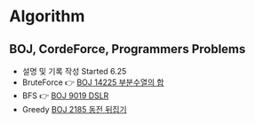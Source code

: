 # Algorithm
## BOJ, CordeForce, Programmers Problems
* 설명 및 기록 작성 Started 6.25  
* BruteForce :point_right: [BOJ 14225 부분수열의 합](https://github.com/minchjung/Algorithm/wiki/BruteForce-or-Reclusive)
* BFS  :point_right: [BOJ 9019 DSLR ](https://github.com/minchjung/Algorithm/wiki/BFS)
* Greedy [BOJ 2185 동전 뒤집기](https://github.com/minchjung/Algorithm/wiki/Greedy)
